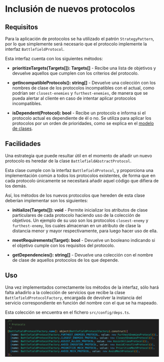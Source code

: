 # Inclusión de nuevos protocolos

## Requisitos

Para la aplicación de protocolos se ha utilizado el patrón `StrategyPattern`,
por lo que simplemente será necesario que el protocolo implemente la interfaz
`BattlefieldProtocol`.

Esta interfaz cuenta con los siguientes métodos:

* **prioritizeTargets(Targets[]): Targets[]** - Recibe una lista de objetivos y devuelve
aquellos que cumplen con los criterios del protocolo.


* **getIncompatibleProtocols(): string[]** - Devuelve una colección con los nombres
de clase de los protocolos incompatibles con el actual, como podrían ser `closest-enemies`
y `furthest-enemies`, de manera que se pueda alertar al cliente en caso de intentar aplicar
protocolos incompatibles.


* **isDependent(Protocol): bool** - Recibe un protocolo e informa si el protocolo actual es
dependiente de él o no. Se utiliza para aplicar los protocolos por un orden de prioridades,
como se explica en el [modelo de clases](./entities.md).

## Facilidades

Una estrategia que puede resultar útil en el momento de añadir un nuevo protocolo es heredar
de la clase `BattlefieldAbstractProtocol`.

Esta clase cumple con la interfaz `BattlefieldProtocol`, y proporciona una implementación común
a todos los protocolos existentes, de forma que en cada protocolo únicamente se necesitará añadir
aquel código que difiera de los demás.

Así, los métodos de los nuevos protocolos que hereden de esta clase deberían implementar son los
siguientes:

* **initialize(Targets[]): void** - Permite inicializar los atributos de clase particulares de
cada protocolo haciendo uso de la colección de objetivos. Un ejemplo de su uso son los protocolos
`closest-enemy` y `furthest-enemy`, los cuales almacenan en un atributo de clase la distancia
menor y mayor respectivamente, para luego hacer uso de ella.


* **meetRequirements(Target): bool** - Devuelve un booleano indicando si el objetivo cumple
con los requisitos del protocolo.


* **getDependencies(): string[]** - Devuelve una colección con el nombre de clase de aquellos
protocolos de los que depende.

## Uso

Una vez implementados correctamente los métodos de la interfaz, sólo hará falta
añadirlo a la colección de servicios que recibe la clase `BattlefieldProtocolFactory`,
encargada de devolver la instancia del servicio correspondiente en función del nombre con
el que se ha mapeado.

Esta colección se encuentra en el fichero `src/config/deps.ts`.

![Factoría de protocolos](./images/protocol_factory.png)

